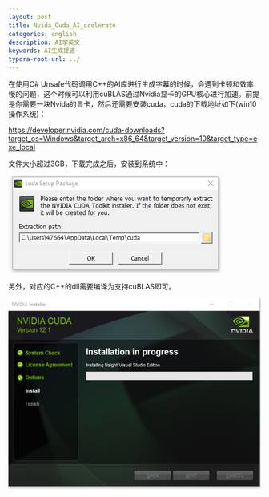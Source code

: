 ```yaml
---
layout: post
title: Nvida_Cuda_AI_ccelerate
categories: english
description: AI学英文
keywords: AI生成提速
typora-root-url: ../
---
```


在使用C# Unsafe代码调用C++的AI库进行生成字幕的时候，会遇到卡顿和效率慢的问题，这个时候可以利用cuBLAS通过Nvidia显卡的GPU核心进行加速。前提是你需要一块Nvida的显卡，然后还需要安装cuda，cuda的下载地址如下(win10操作系统)：

https://developer.nvidia.com/cuda-downloads?target_os=Windows&target_arch=x86_64&target_version=10&target_type=exe_local

文件大小超过3GB，下载完成之后，安装到系统中：

![Typora_oJzk8hkSqb](/images/posts/Typora_oJzk8hkSqb.png)



另外，对应的C++的dll需要编译为支持cuBLAS即可。

![chrome_odLufj15Fz](/images/posts/chrome_odLufj15Fz.png)
